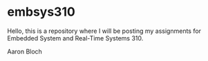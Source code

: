 # embsys310

Hello, this is a repository where I will be posting my assignments for Embedded System and Real-Time Systems 310.

Aaron Bloch
